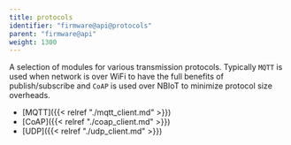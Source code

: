 ```yaml
---
title: protocols
identifier: "firmware@api@protocols"
parent: "firmware@api"
weight: 1300
---
```


A selection of modules for various transmission protocols. Typically `MQTT` is used when network is over WiFi to have the full benefits of publish/subscribe and `CoAP` is used over NBIoT to minimize protocol size overheads.

- [MQTT]({{< relref "./mqtt_client.md" >}})
- [CoAP]({{< relref "./coap_client.md" >}})
- [UDP]({{< relref "./udp_client.md" >}})
